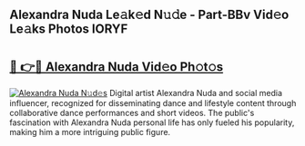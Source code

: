 ## Alexandra Nuda Le𝚊k𝚎d N𝚞𝚍e - Part-BBv Vid𝚎o Le𝚊ks Photos lORYF

# <h2><a href="http://fbbygy.evod.top/?m=Alexandra+Nuda">🔗 👉🔴 Alexandra Nuda Vid𝚎o Ph𝚘t𝚘s</a></h2>

[![Alexandra Nuda N𝚞d𝚎s](https://i.imgur.com/8V9OHl7.gif)](http://fbbygy.evod.top/?m=Alexandra+Nuda)
Digital artist Alexandra Nuda and social media influencer, recognized for disseminating dance and lifestyle content through collaborative dance performances and short videos. The public's fascination with Alexandra Nuda personal life has only fueled his popularity, making him a more intriguing public figure. 
